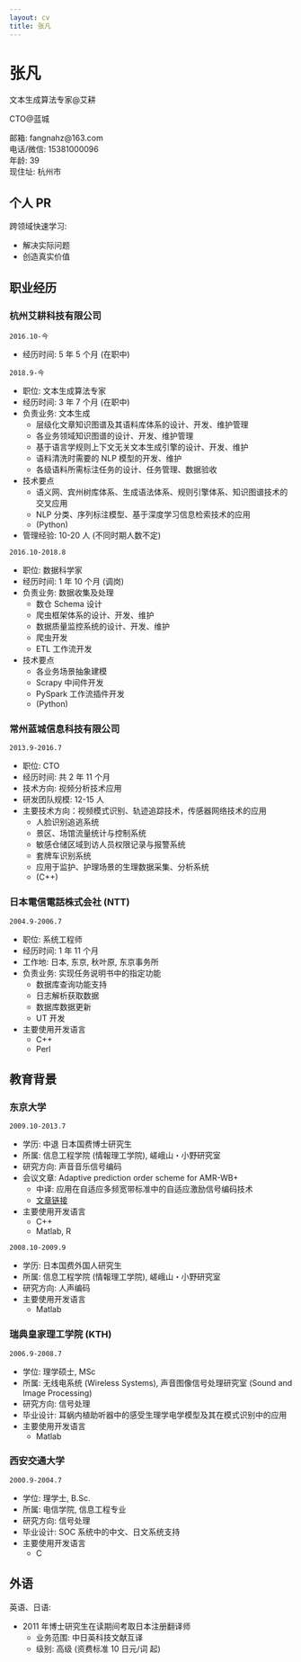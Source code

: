 ```yaml
---
layout: cv
title: 张凡
---
```

# 张凡

文本生成算法专家@艾耕

CTO@蓝城

<div id="webaddress">
<a>邮箱: fangnahz@163.com</a>
</div>
<div id="webaddress">
<a>电话/微信: 15381000096</a>
</div>
<div id="webaddress">
<a>年龄: 39</a>
</div>
<div id="webaddress">
<a>现住址: 杭州市</a>
</div>

## 个人 PR

跨领域快速学习:
* 解决实际问题
* 创造真实价值

## 职业经历

### 杭州艾耕科技有限公司

`2016.10-今`

* 经历时间: 5 年 5 个月 (在职中)

`2018.9-今`

* 职位: 文本生成算法专家
* 经历时间: 3 年 7 个月 (在职中)
* 负责业务: 文本生成
    * 层级化文章知识图谱及其语料库体系的设计、开发、维护管理
    * 各业务领域知识图谱的设计、开发、维护管理
    * 基于语言学规则上下文无关文本生成引擎的设计、开发、维护
    * 语料清洗时需要的 NLP 模型的开发、维护
    * 各级语料所需标注任务的设计、任务管理、数据验收
* 技术要点
    * 语义网、宾州树库体系、生成语法体系、规则引擎体系、知识图谱技术的交叉应用
    * NLP 分类、序列标注模型、基于深度学习信息检索技术的应用
    * (Python)
* 管理经验: 10-20 人 (不同时期人数不定)

`2016.10-2018.8`

* 职位: 数据科学家
* 经历时间: 1 年 10 个月 (调岗)
* 负责业务: 数据收集及处理
    * 数仓 Schema 设计
    * 爬虫框架体系的设计、开发、维护
    * 数据质量监控系统的设计、开发、维护
    * 爬虫开发
    * ETL 工作流开发
* 技术要点
    * 各业务场景抽象建模
    * Scrapy 中间件开发
    * PySpark 工作流插件开发
    * (Python)

### 常州蓝城信息科技有限公司

`2013.9-2016.7`

* 职位: CTO
* 经历时间: 共 2 年 11 个月
* 技术方向: 视频分析技术应用
* 研发团队规模: 12-15 人
* 主要技术方向：视频模式识别、轨迹追踪技术，传感器网络技术的应用
    * 人脸识别追逃系统
    * 景区、场馆流量统计与控制系统
    * 敏感仓储区域到访人员权限记录与报警系统
    * 套牌车识别系统
    * 应用于监护、护理场景的生理数据采集、分析系统
    * (C++)

### 日本電信電話株式会社 (NTT)

`2004.9-2006.7`

* 职位: 系统工程师
* 经历时间: 1 年 11 个月
* 工作地: 日本, 东京, 秋叶原, 东京事务所
* 负责业务: 实现任务说明书中的指定功能
    * 数据库查询功能支持
    * 日志解析获取数据
    * 数据库数据更新
    * UT 开发
* 主要使用开发语言
    * C++
    * Perl

## 教育背景

### 东京大学

`2009.10-2013.7`

* 学历: 中退 日本国费博士研究生
* 所属: 信息工程学院 (情報理工学院), 嵯峨山・小野研究室
* 研究方向: 声音音乐信号编码
* 会议文章: Adaptive prediction order scheme for AMR-WB+
    * 中译: 应用在自适应多频宽带标准中的自适应激励信号编码技术
    * [文章链接](https://www.researchgate.net/publication/224204632_Adaptive_prediction_order_scheme_for_AMR-WB)
* 主要使用开发语言
    * C++
    * Matlab, R

`2008.10-2009.9`

* 学历: 日本国费外国人研究生
* 所属: 信息工程学院 (情報理工学院), 嵯峨山・小野研究室
* 研究方向: 人声编码
* 主要使用开发语言
    * Matlab

### 瑞典皇家理工学院 (KTH)

`2006.9-2008.7`

* 学位: 理学硕士, MSc
* 所属: 无线电系统 (Wireless Systems), 声音图像信号处理研究室 (Sound and Image Processing)
* 研究方向: 信号处理
* 毕业设计: 耳蜗内植助听器中的感受生理学电学模型及其在模式识别中的应用
* 主要使用开发语言
    * Matlab

### 西安交通大学

`2000.9-2004.7`

* 学位: 理学士, B.Sc.
* 所属: 电信学院, 信息工程专业
* 研究方向: 信号处理
* 毕业设计: SOC 系统中的中文、日文系统支持
* 主要使用开发语言
    * C

## 外语

英语、日语:
* 2011 年博士研究生在读期间考取日本注册翻译师
    * 业务范围: 中日英科技文献互译
    * 级别: 高级 (资费标准 10 日元/词 起)
